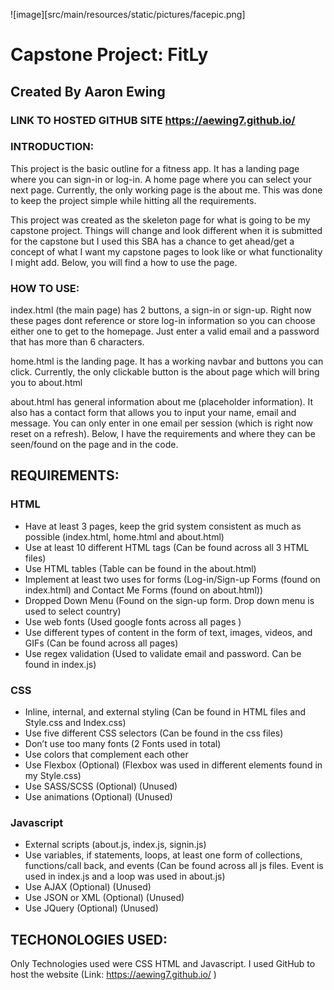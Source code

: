 
![image][src/main/resources/static/pictures/facepic.png]

# Capstone Project: FitLy
## Created By Aaron Ewing

### LINK TO HOSTED GITHUB SITE https://aewing7.github.io/

### INTRODUCTION:

This project is the basic outline for a fitness app. It has a landing page where you can sign-in or log-in. A home page where you can select your next page. Currently, the only working page is the about me. This was done to keep the project simple while hitting all the requirements.

This project was created as the skeleton page for what is going to be my capstone project. Things will change and look different when it is submitted for the capstone but I used this SBA has a chance to get ahead/get a concept of what I want my capstone pages to look like or what functionality I might add. Below, you will find a how to use the page.


### HOW TO USE:

index.html (the main page) has 2 buttons, a sign-in or sign-up. Right now these pages dont reference or store log-in information so you can choose either one to get to the homepage. Just enter a valid email and a password that has more than 6 characters.

home.html is the landing page. It has a working navbar and buttons you can click. Currently, the only clickable button is the about page which will bring you to about.html

about.html has general information about me (placeholder information). It also has a contact form that allows you to input your name, email and message. You can only enter in one email per session (which is right now reset on a refresh). Below, I have the requirements and where they can be seen/found on the page and in the code.

## REQUIREMENTS:

### HTML

- Have at least 3 pages, keep the grid system consistent as much as possible (index.html, home.html and about.html)
- Use at least 10 different HTML tags (Can be found across all 3 HTML files)
- Use HTML tables (Table can be found in the about.html)
- Implement at least two uses for forms (Log-in/Sign-up Forms (found on index.html) and Contact Me Forms (found on about.html))
- Dropped Down Menu (Found on the sign-up form. Drop down menu is used to select country)
- Use web fonts (Used google fonts across all pages )
- Use different types of content in the form of text, images, videos, and GIFs (Can be found across all pages)
- Use regex validation (Used to validate email and password. Can be found in index.js)


### CSS

- Inline, internal, and external styling (Can be found in HTML files and Style.css and Index.css)
- Use five different CSS selectors (Can be found in the css files)
- Don’t use too many fonts (2 Fonts used in total)
- Use colors that complement each other
- Use Flexbox (Optional) (Flexbox was used in different elements found in my Style.css)
- Use SASS/SCSS (Optional) (Unused)
- Use animations (Optional) (Unused)


### Javascript

- External scripts (about.js, index.js, signin.js)
- Use variables, if statements, loops, at least one form of collections, functions/call back, and events (Can be found across all js files. Event is used in index.js and a loop was used in about.js)
- Use AJAX (Optional)  (Unused)
- Use JSON or XML (Optional) (Unused)
- Use JQuery (Optional) (Unused)



## TECHONOLOGIES USED:

Only Technologies used were CSS HTML and Javascript. I used GitHub to host the website (Link: https://aewing7.github.io/ )



